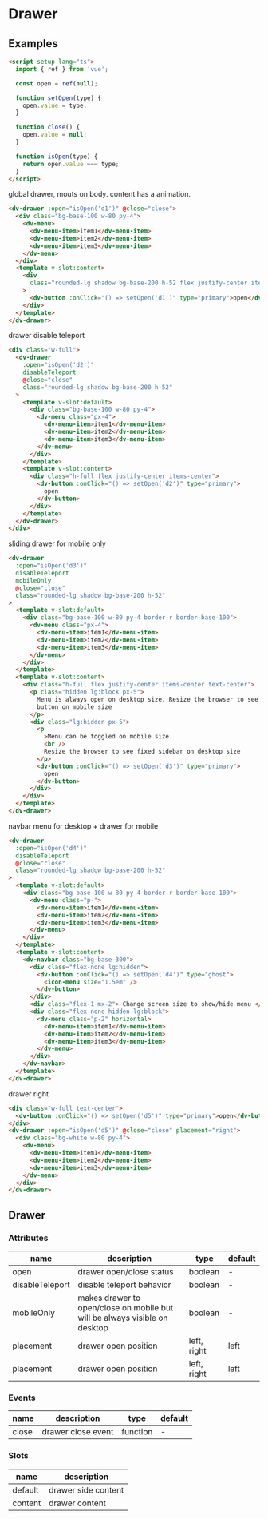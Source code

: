 # Drawer

<script setup lang="ts">
  import { ref } from 'vue';

  const open = ref(null);

  function setOpen(type) {
    open.value = type;
  }

  function close() {
    open.value = null;
  }

  function isOpen(type) {
    return open.value === type;
  }
</script>

## Examples

```html
<script setup lang="ts">
  import { ref } from 'vue';

  const open = ref(null);

  function setOpen(type) {
    open.value = type;
  }

  function close() {
    open.value = null;
  }

  function isOpen(type) {
    return open.value === type;
  }
</script>
```

global drawer, mouts on body. content has a animation.

```html :::demo
<dv-drawer :open="isOpen('d1')" @close="close">
  <div class="bg-base-100 w-80 py-4">
    <dv-menu>
      <dv-menu-item>item1</dv-menu-item>
      <dv-menu-item>item2</dv-menu-item>
      <dv-menu-item>item3</dv-menu-item>
    </dv-menu>
  </div>
  <template v-slot:content>
    <div
      class="rounded-lg shadow bg-base-200 h-52 flex justify-center items-center"
    >
      <dv-button :onClick="() => setOpen('d1')" type="primary">open</dv-button>
    </div>
  </template>
</dv-drawer>
```

drawer disable teleport

```html :::demo
<div class="w-full">
  <dv-drawer
    :open="isOpen('d2')"
    disableTeleport
    @close="close"
    class="rounded-lg shadow bg-base-200 h-52"
  >
    <template v-slot:default>
      <div class="bg-base-100 w-80 py-4">
        <dv-menu class="px-4">
          <dv-menu-item>item1</dv-menu-item>
          <dv-menu-item>item2</dv-menu-item>
          <dv-menu-item>item3</dv-menu-item>
        </dv-menu>
      </div>
    </template>
    <template v-slot:content>
      <div class="h-full flex justify-center items-center">
        <dv-button :onClick="() => setOpen('d2')" type="primary">
          open
        </dv-button>
      </div>
    </template>
  </dv-drawer>
</div>
```

sliding drawer for mobile only

```html :::demo
<dv-drawer
  :open="isOpen('d3')"
  disableTeleport
  mobileOnly
  @close="close"
  class="rounded-lg shadow bg-base-200 h-52"
>
  <template v-slot:default>
    <div class="bg-base-100 w-80 py-4 border-r border-base-100">
      <dv-menu class="px-4">
        <dv-menu-item>item1</dv-menu-item>
        <dv-menu-item>item2</dv-menu-item>
        <dv-menu-item>item3</dv-menu-item>
      </dv-menu>
    </div>
  </template>
  <template v-slot:content>
    <div class="h-full flex justify-center items-center text-center">
      <p class="hidden lg:block px-5">
        Menu is always open on desktop size. Resize the browser to see toggle
        button on mobile size
      </p>
      <div class="lg:hidden px-5">
        <p
          >Menu can be toggled on mobile size.
          <br />
          Resize the browser to see fixed sidebar on desktop size
        </p>
        <dv-button :onClick="() => setOpen('d3')" type="primary">
          open
        </dv-button>
      </div>
    </div>
  </template>
</dv-drawer>
```

navbar menu for desktop + drawer for mobile

```html :::demo
<dv-drawer
  :open="isOpen('d4')"
  disableTeleport
  @close="close"
  class="rounded-lg shadow bg-base-200 h-52"
>
  <template v-slot:default>
    <div class="bg-base-100 w-80 py-4 border-r border-base-100">
      <dv-menu class="p-">
        <dv-menu-item>item1</dv-menu-item>
        <dv-menu-item>item2</dv-menu-item>
        <dv-menu-item>item3</dv-menu-item>
      </dv-menu>
    </div>
  </template>
  <template v-slot:content>
    <dv-navbar class="bg-base-300">
      <div class="flex-none lg:hidden">
        <dv-button :onClick="() => setOpen('d4')" type="ghost">
          <icon-menu size="1.5em" />
        </dv-button>
      </div>
      <div class="flex-1 mx-2"> Change screen size to show/hide menu </div>
      <div class="flex-none hidden lg:block">
        <dv-menu class="p-2" horizontal>
          <dv-menu-item>item1</dv-menu-item>
          <dv-menu-item>item2</dv-menu-item>
          <dv-menu-item>item3</dv-menu-item>
        </dv-menu>
      </div>
    </dv-navbar>
  </template>
</dv-drawer>
```

drawer right

```html :::demo
<div class="w-full text-center">
  <dv-button :onClick="() => setOpen('d5')" type="primary">open</dv-button>
</div>
<dv-drawer :open="isOpen('d5')" @close="close" placement="right">
  <div class="bg-white w-80 py-4">
    <dv-menu>
      <dv-menu-item>item1</dv-menu-item>
      <dv-menu-item>item2</dv-menu-item>
      <dv-menu-item>item3</dv-menu-item>
    </dv-menu>
  </div>
</dv-drawer>
```

## Drawer

### Attributes

| name            | description                                                                | type        | default |
| --------------- | -------------------------------------------------------------------------- | ----------- | ------- |
| open            | drawer open/close status                                                   | boolean     | -       |
| disableTeleport | disable teleport behavior                                                  | boolean     | -       |
| mobileOnly      | makes drawer to open/close on mobile but will be always visible on desktop | boolean     | -       |
| placement       | drawer open position                                                       | left, right | left    |
| placement       | drawer open position                                                       | left, right | left    |

### Events

| name  | description        | type     | default |
| ----- | ------------------ | -------- | ------- |
| close | drawer close event | function | -       |

### Slots

| name    | description         |
| ------- | ------------------- |
| default | drawer side content |
| content | drawer content      |
